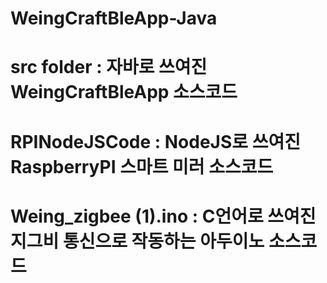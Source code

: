 # WeingCraftBleApp-Java

# src folder : 자바로 쓰여진 WeingCraftBleApp 소스코드  
# RPINodeJSCode : NodeJS로 쓰여진 RaspberryPI 스마트 미러 소스코드  
# Weing_zigbee (1).ino : C언어로 쓰여진 지그비 통신으로 작동하는 아두이노 소스코드  
